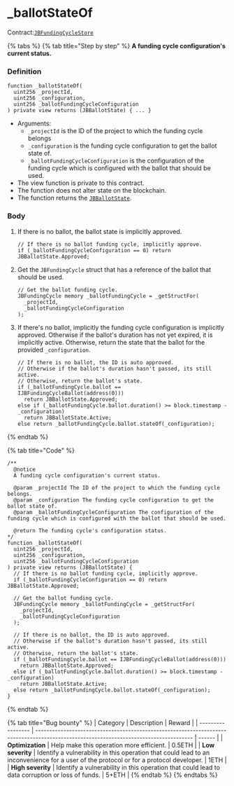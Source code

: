# \_ballotStateOf

Contract:[`JBFundingCycleStore`](../)​

{% tabs %}
{% tab title="Step by step" %}
**A funding cycle configuration's current status.**

### Definition

```solidity
function _ballotStateOf(
  uint256 _projectId,
  uint256 _configuration,
  uint256 _ballotFundingCycleConfiguration
) private view returns (JBBallotState) { ... }
```

* Arguments:
  * `_projectId` is the ID of the project to which the funding cycle belongs
  * `_configuration` is the funding cycle configuration to get the ballot state of.
  * `_ballotFundingCycleConfiguration` is the configuration of the funding cycle which is configured with the ballot that should be used.
* The view function is private to this contract.
* The function does not alter state on the blockchain.
* The function returns the [`JBBallotState`](../../../enums/jbballotstate.md).

### Body

1.  If there is no ballot, the ballot state is implicitly approved.

    ```solidity
    // If there is no ballot funding cycle, implicitly approve.
    if (_ballotFundingCycleConfiguration == 0) return JBBallotState.Approved;
    ```
2.  Get the `JBFundingCycle` struct that has a reference of the ballot that should be used.

    ```solidity
    // Get the ballot funding cycle.
    JBFundingCycle memory _ballotFundingCycle = _getStructFor(
      _projectId,
      _ballotFundingCycleConfiguration
    );
    ```
3.  If there's no ballot, implicitly the funding cycle configuration is implicitly approved. Otherwise if the ballot's duration has not yet expired, it is implicitly active. Otherwise, return the state that the ballot for the provided `_configuration`.

    ```solidity
    // If there is no ballot, the ID is auto approved.
    // Otherwise if the ballot's duration hasn't passed, its still active.
    // Otherwise, return the ballot's state.
    if (_ballotFundingCycle.ballot == IJBFundingCycleBallot(address(0)))
      return JBBallotState.Approved;
    else if (_ballotFundingCycle.ballot.duration() >= block.timestamp - _configuration)
      return JBBallotState.Active;
    else return _ballotFundingCycle.ballot.stateOf(_configuration);
    ```
{% endtab %}

{% tab title="Code" %}
```solidity
/**
  @notice 
  A funding cycle configuration's current status.

  @param _projectId The ID of the project to which the funding cycle belongs.
  @param _configuration The funding cycle configuration to get the ballot state of.
  @param _ballotFundingCycleConfiguration The configuration of the funding cycle which is configured with the ballot that should be used.

  @return The funding cycle's configuration status.
*/
function _ballotStateOf(
  uint256 _projectId,
  uint256 _configuration,
  uint256 _ballotFundingCycleConfiguration
) private view returns (JBBallotState) {
  // If there is no ballot funding cycle, implicitly approve.
  if (_ballotFundingCycleConfiguration == 0) return JBBallotState.Approved;

  // Get the ballot funding cycle.
  JBFundingCycle memory _ballotFundingCycle = _getStructFor(
    _projectId,
    _ballotFundingCycleConfiguration
  );

  // If there is no ballot, the ID is auto approved.
  // Otherwise if the ballot's duration hasn't passed, its still active.
  // Otherwise, return the ballot's state.
  if (_ballotFundingCycle.ballot == IJBFundingCycleBallot(address(0)))
    return JBBallotState.Approved;
  else if (_ballotFundingCycle.ballot.duration() >= block.timestamp - _configuration)
    return JBBallotState.Active;
  else return _ballotFundingCycle.ballot.stateOf(_configuration);
}
```
{% endtab %}

{% tab title="Bug bounty" %}
| Category          | Description                                                                                                                            | Reward |
| ----------------- | -------------------------------------------------------------------------------------------------------------------------------------- | ------ |
| **Optimization**  | Help make this operation more efficient.                                                                                               | 0.5ETH |
| **Low severity**  | Identify a vulnerability in this operation that could lead to an inconvenience for a user of the protocol or for a protocol developer. | 1ETH   |
| **High severity** | Identify a vulnerability in this operation that could lead to data corruption or loss of funds.                                        | 5+ETH  |
{% endtab %}
{% endtabs %}
